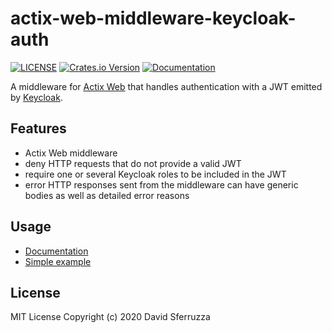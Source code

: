 # actix-web-middleware-keycloak-auth

[![LICENSE](https://img.shields.io/badge/license-MIT-blue.svg)](LICENSE)
[![Crates.io Version](https://img.shields.io/crates/v/actix-web-middleware-keycloak-auth.svg)](https://crates.io/crates/actix-web-middleware-keycloak-auth)
[![Documentation](https://docs.rs/actix-web-middleware-keycloak-auth/badge.svg)](https://docs.rs/actix-web-middleware-keycloak-auth)

A middleware for [Actix Web](https://actix.rs/) that handles authentication with a JWT emitted by [Keycloak](https://www.keycloak.org/).

## Features

- Actix Web middleware
- deny HTTP requests that do not provide a valid JWT
- require one or several Keycloak roles to be included in the JWT
- error HTTP responses sent from the middleware can have generic bodies as well as detailed error reasons

## Usage

- [Documentation](https://crates.io/crates/actix-web-middleware-keycloak-auth)
- [Simple example](examples/simple.rs)

## License

MIT License Copyright (c) 2020 David Sferruzza
